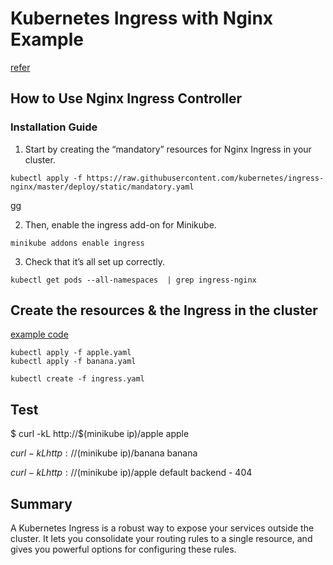 # Kubernetes Ingress with Nginx Example

[refer](https://matthewpalmer.net/kubernetes-app-developer/articles/kubernetes-ingress-guide-nginx-example.html)

## How to Use Nginx Ingress Controller

### Installation Guide

1. Start by creating the “mandatory” resources for Nginx Ingress in your cluster.

`kubectl apply -f https://raw.githubusercontent.com/kubernetes/ingress-nginx/master/deploy/static/mandatory.yaml`

gg

2. Then, enable the ingress add-on for Minikube.

`minikube addons enable ingress`

3. Check that it’s all set up correctly.

`kubectl get pods --all-namespaces  | grep ingress-nginx`


## Create the resources & the Ingress in the cluster

[example code](https://github.com/airdb/docker/tree/master/kube/ingress-example)

```
kubectl apply -f apple.yaml
kubectl apply -f banana.yaml

kubectl create -f ingress.yaml
```

## Test

$ curl -kL http://$(minikube ip)/apple
apple

$curl -kL http://$(minikube ip)/banana
banana

$curl -kL http://$(minikube ip)/apple
default backend - 404


## Summary

A Kubernetes Ingress is a robust way to expose your services outside the cluster. It lets you consolidate your routing rules to a single resource, and gives you powerful options for configuring these rules.
